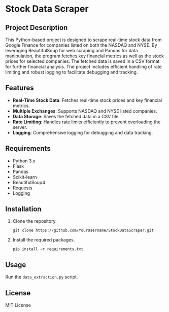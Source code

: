# Stock Data Scraper

## Project Description

This Python-based project is designed to scrape real-time stock data from Google Finance for companies listed on both the NASDAQ and NYSE. By leveraging BeautifulSoup for web scraping and Pandas for data manipulation, the program fetches key financial metrics as well as the stock prices for selected companies. The fetched data is saved in a CSV format for further financial analysis. The project includes efficient handling of rate limiting and robust logging to facilitate debugging and tracking.

## Features

- **Real-Time Stock Data**: Fetches real-time stock prices and key financial metrics.
- **Multiple Exchanges**: Supports NASDAQ and NYSE listed companies.
- **Data Storage**: Saves the fetched data in a CSV file.
- **Rate Limiting**: Handles rate limits efficiently to prevent overloading the server.
- **Logging**: Comprehensive logging for debugging and data tracking.

## Requirements

- Python 3.x
- Flask
- Pandas
- Scikit-learn
- BeautifulSoup4
- Requests
- Logging
  
## Installation

1. Clone the repository.
    ```
    git clone https://github.com/YourUsername/StockDataScraper.git
    ```

2. Install the required packages.
    ```
    pip install -r requirements.txt
    ```

## Usage

Run the `data_extraction.py` script.

## License

MIT License